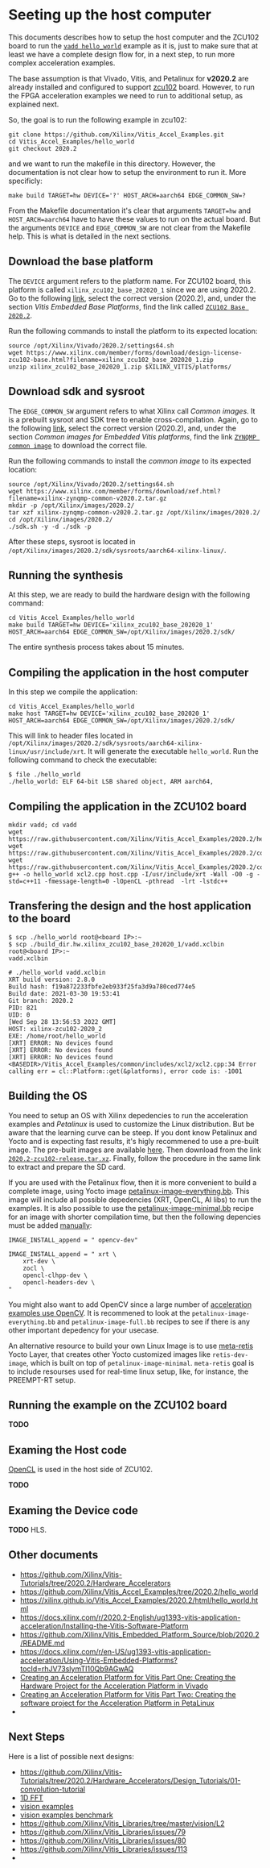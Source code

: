 
# Seeting up the host computer

This documents describes how to setup the host computer and the ZCU102 board to run the [`vadd hello_world`](https://github.com/Xilinx/Vitis_Accel_Examples/tree/2020.2/hello_world) example as it is, just to make sure that at least we have a complete design flow for, in a next step, to run more complex acceleration examples.

The base assumption is that Vivado, Vitis, and Petalinux for **v2020.2** are already installed and configured to support [zcu102]() board. However, to run the FPGA acceleration examples we need to run to additional setup, as explained next.

So, the goal is to run the following example in zcu102:

```
git clone https://github.com/Xilinx/Vitis_Accel_Examples.git
cd Vitis_Accel_Examples/hello_world
git checkout 2020.2
```

and we want to run the makefile in this directory. However, the documentation is not clear how to setup the environment to run it. More specificly:

```
make build TARGET=hw DEVICE='?' HOST_ARCH=aarch64 EDGE_COMMON_SW=?
```

From the Makefile documentation it's clear that arguments `TARGET=hw` and `HOST_ARCH=aarch64` have to have these values to run on the actual board. But the arguments `DEVICE` and `EDGE_COMMON_SW` are not clear from the Makefile help. This is what is detailed in the next sections.

## Download the base platform 

The `DEVICE` argument refers to the platform name. For ZCU102 board, this platform is called `xilinx_zcu102_base_202020_1` since we are using 2020.2. Go to the following [link](https://www.xilinx.com/support/download/index.html/content/xilinx/en/downloadNav/embedded-platforms/archive-vitis-embedded.html), select the correct version (2020.2), and, under the section *Vitis Embedded Base Platforms*, find the link called [`ZCU102 Base 2020.2`](https://www.xilinx.com/member/forms/download/design-license-zcu102-base.html?filename=xilinx_zcu102_base_202020_1.zip).

Run the following commands to install the platform to its expected location:

```
source /opt/Xilinx/Vivado/2020.2/settings64.sh
wget https://www.xilinx.com/member/forms/download/design-license-zcu102-base.html?filename=xilinx_zcu102_base_202020_1.zip
unzip xilinx_zcu102_base_202020_1.zip $XILINX_VITIS/platforms/
```

## Download sdk and sysroot

The `EDGE_COMMON_SW` argument refers to what Xilinx call *Common images*. It is a prebuilt sysroot and SDK tree to enable cross-compilation. Again, go to the following [link](https://www.xilinx.com/support/download/index.html/content/xilinx/en/downloadNav/embedded-platforms/archive-vitis-embedded.html), select the correct version (2020.2), and, under the section 
*Common images for Embedded Vitis platforms*, find the link [`ZYNQMP common image`](https://www.xilinx.com/member/forms/download/xef.html?filename=xilinx-zynqmp-common-v2020.2.tar.gz) to download the correct file.

Run the following commands to install the *common image* to its expected location:

```
source /opt/Xilinx/Vivado/2020.2/settings64.sh
wget https://www.xilinx.com/member/forms/download/xef.html?filename=xilinx-zynqmp-common-v2020.2.tar.gz
mkdir -p /opt/Xilinx/images/2020.2/
tar xzf xilinx-zynqmp-common-v2020.2.tar.gz /opt/Xilinx/images/2020.2/
cd /opt/Xilinx/images/2020.2/
./sdk.sh -y -d ./sdk -p
```

After these steps, sysroot is located in `/opt/Xilinx/images/2020.2/sdk/sysroots/aarch64-xilinx-linux/`. 

## Running the synthesis

At this step, we are ready to build the hardware design with the following command:

```
cd Vitis_Accel_Examples/hello_world
make build TARGET=hw DEVICE='xilinx_zcu102_base_202020_1' HOST_ARCH=aarch64 EDGE_COMMON_SW=/opt/Xilinx/images/2020.2/sdk/
```

The entire synthesis process takes about 15 minutes.

## Compiling the application in the host computer

In this step we compile the application:

```
cd Vitis_Accel_Examples/hello_world
make host TARGET=hw DEVICE='xilinx_zcu102_base_202020_1' HOST_ARCH=aarch64 EDGE_COMMON_SW=/opt/Xilinx/images/2020.2/sdk/
```

This will link to header files located in `/opt/Xilinx/images/2020.2/sdk/sysroots/aarch64-xilinx-linux/usr/include/xrt`. It will generate the executable `hello_world`. Run the following command to check the executable:

```
$ file ./hello_world 
./hello_world: ELF 64-bit LSB shared object, ARM aarch64,
```

## Compiling the application in the ZCU102 board


```
mkdir vadd; cd vadd
wget https://raw.githubusercontent.com/Xilinx/Vitis_Accel_Examples/2020.2/hello_world/src/host.cpp
wget https://raw.githubusercontent.com/Xilinx/Vitis_Accel_Examples/2020.2/common/includes/xcl2/xcl2.cpp
wget https://raw.githubusercontent.com/Xilinx/Vitis_Accel_Examples/2020.2/common/includes/xcl2/xcl2.hpp
g++ -o hello_world xcl2.cpp host.cpp -I/usr/include/xrt -Wall -O0 -g -std=c++11 -fmessage-length=0 -lOpenCL -pthread  -lrt -lstdc++
```


## Transfering the design and the host application to the board

```
$ scp ./hello_world root@<board IP>:~
$ scp ./build_dir.hw.xilinx_zcu102_base_202020_1/vadd.xclbin root@<board IP>:~
vadd.xclbin    
```

```
# ./hello_world vadd.xclbin 
XRT build version: 2.8.0
Build hash: f19a872233fbfe2eb933f25fa3d9a780ced774e5
Build date: 2021-03-30 19:53:41
Git branch: 2020.2
PID: 821
UID: 0
[Wed Sep 28 13:56:53 2022 GMT]
HOST: xilinx-zcu102-2020_2
EXE: /home/root/hello_world
[XRT] ERROR: No devices found
[XRT] ERROR: No devices found
[XRT] ERROR: No devices found
<BASEDIR>/Vitis_Accel_Examples/common/includes/xcl2/xcl2.cpp:34 Error calling err = cl::Platform::get(&platforms), error code is: -1001
```

## Building the OS

You need to setup an OS with Xilinx depedencies to run the acceleration examples and *Petalinux* is used to customize the Linux distribution. But be aware that the learning curve can be steep. If you dont know Petalinux and Yocto and is expecting fast results, it's higly recommened to use a pre-built image. The pre-built images are available [here](https://xilinx-wiki.atlassian.net/wiki/spaces/A/pages/1065451521/2020.2+Release). Then download from the link [`2020.2-zcu102-release.tar.xz`](https://www.xilinx.com/member/forms/download/xef.html?filename=2020.2-zcu102-release.tar.xz). Finally, follow the procedure in the same link to extract and prepare the SD card.


If you are used with the Petalinux flow, then it is more convenient to build a complete image, using Yocto image [petalinux-image-everything.bb](https://github.com/Xilinx/meta-petalinux/blob/master/recipes-core/images/petalinux-image-everything.bb). This image will include all possible depedencies (XRT, OpenCL, AI libs) to run the examples.
It is also possible to use the [petalinux-image-minimal.bb](https://github.com/Xilinx/meta-petalinux/blob/master/recipes-core/images/petalinux-image-minimal.bb) recipe for an image with shorter compilation time, but then the following depencies must be added [manually](https://github.com/Xilinx/XRT/issues/3650):

```
IMAGE_INSTALL_append = " opencv-dev"

IMAGE_INSTALL_append = " xrt \
	xrt-dev \
	zocl \
	opencl-clhpp-dev \
	opencl-headers-dev \
"
```

You might also want to add OpenCV since a large number of [acceleration examples use OpenCV](https://github.com/Xilinx/Vitis_Libraries/tree/2020.2/vision).
It is recommened to look at the `petalinux-image-everything.bb` and `petalinux-image-full.bb` recipes to see if there is any other important depedency for your usecase.

An alternative resource to build your own Linux Image is to use [meta-retis](https://github.com/fred-framework/meta-retis) Yocto Layer, that creates other Yocto customized images like `retis-dev-image`, which is built on top of `petalinux-image-minimal`. `meta-retis` goal is to include resourses used for real-time linux setup, like, for instance, the PREEMPT-RT setup.

## Running the example on the ZCU102 board

**TODO**

## Examing the Host code

[OpenCL](https://docs.xilinx.com/r/en-US/ug1393-vitis-application-acceleration/OpenCL-Programming) is used in the host side of ZCU102.

**TODO**

## Examing the Device code

**TODO** HLS.

## Other documents

 - https://github.com/Xilinx/Vitis-Tutorials/tree/2020.2/Hardware_Accelerators
 - https://github.com/Xilinx/Vitis_Accel_Examples/tree/2020.2/hello_world
 - https://xilinx.github.io/Vitis_Accel_Examples/2020.2/html/hello_world.html
 - https://docs.xilinx.com/r/2020.2-English/ug1393-vitis-application-acceleration/Installing-the-Vitis-Software-Platform
 - https://github.com/Xilinx/Vitis_Embedded_Platform_Source/blob/2020.2/README.md
 - https://docs.xilinx.com/r/en-US/ug1393-vitis-application-acceleration/Using-Vitis-Embedded-Platforms?tocId=rhJV73slymTI10Qb9AGwAQ
 - [Creating an Acceleration Platform for Vitis Part One: Creating the Hardware Project for the Acceleration Platform in Vivado](https://support.xilinx.com/s/article/1138208?language=en_US)
 - [Creating an Acceleration Platform for Vitis Part Two: Creating the software project for the Acceleration Platform in PetaLinux](https://support.xilinx.com/s/article/1138667?language=en_US)
 - 

## Next Steps

Here is a list of possible next designs:

 - https://github.com/Xilinx/Vitis-Tutorials/tree/2020.2/Hardware_Accelerators/Design_Tutorials/01-convolution-tutorial
 - [1D FFT](https://xilinx.github.io/Vitis_Libraries/dsp/2020.2/user_guide/L1.html#d-floating-point-fp32-fft)
 - [vision examples](https://xilinx.github.io/Vitis_Libraries/vision/2020.2/overview.html)
 - [vision examples benchmark](https://xilinx.github.io/Vitis_Libraries/vision/2022.1/Benchmark.html#datasets)
 - https://github.com/Xilinx/Vitis_Libraries/tree/master/vision/L2
 - https://github.com/Xilinx/Vitis_Libraries/issues/79
 - https://github.com/Xilinx/Vitis_Libraries/issues/80
 - https://github.com/Xilinx/Vitis_Libraries/issues/113
 - 

